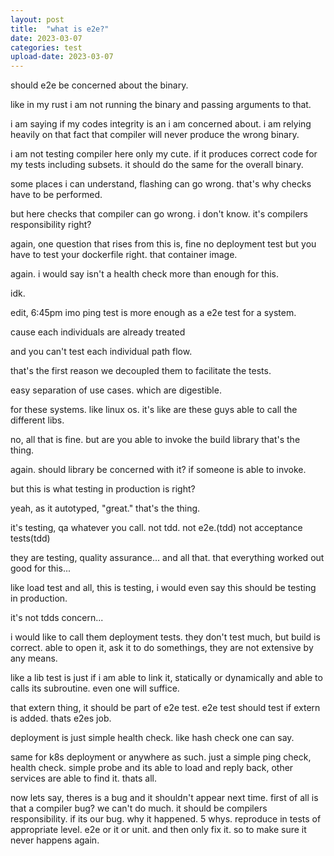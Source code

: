 ```yaml
---
layout: post
title:  "what is e2e?"
date: 2023-03-07
categories: test
upload-date: 2023-03-07
---
```


should e2e be concerned about the binary.

like in my rust i am not running the binary and passing arguments to that.

i am saying if my codes integrity is an i am concerned about.
i am relying heavily on that fact that compiler will never produce the wrong binary. 

i am not testing compiler here only my cute. 
if it produces correct code for my tests including subsets.
it should do the same for the overall binary. 

some places i can understand, 
flashing can go wrong. 
that's why checks have to be performed. 

but here checks that compiler can go wrong. 
i don't know. 
it's compilers responsibility right?

again, one question that rises from this is, 
fine no deployment test but you have to test your dockerfile right. 
that container image. 

again. i would say isn't a health check more than enough for this. 

idk.


edit,  6:45pm
imo ping test is more enough as a e2e test for a system. 

cause each individuals are already treated 

and you can't test each individual path flow. 

that's the first reason we decoupled them to facilitate the tests. 

easy separation of use cases.
which are digestible. 

for these systems. like linux os.
it's like are these guys able to call the different libs.

no, all that is fine. 
but are you able to invoke the build library that's the thing. 

again. should library be concerned with it?
if someone is able to invoke.

but this is what testing in production is right?

yeah, as it autotyped, "great." 
that's the thing. 

it's testing, qa whatever you call. 
not tdd.
not e2e.(tdd)
not acceptance tests(tdd)

they are testing, quality assurance...
and all that. 
that everything worked out good for this...

like load test and all, 
this is testing, 
i would even say this should be testing in production.

it's not tdds concern...


i would like to call them deployment tests.
they don't test much, but build is correct. 
able to open it, 
ask it to do somethings,
they are not extensive by any means.

like a lib test is just if i am able to link it, 
statically or dynamically and able to calls its subroutine.
even one will suffice.

that extern thing,
it should be part of e2e test.
e2e test should test if extern is added.
thats e2es job.

deployment is just simple health check.
like hash check one can say.

same for k8s deployment or anywhere as such.
just a simple ping check, health check.
simple probe and its able to load and reply back, other services are able to find it.
thats all.

now lets say, 
theres is a bug and it shouldn't appear next time. 
first of all is that a compiler bug? we can't do much. it should be compilers responsibility.
if its our bug.
why it happened.
5 whys. 
reproduce in tests of appropriate level.
e2e or it or unit.
and then only fix it.
so to make sure it never happens again.

